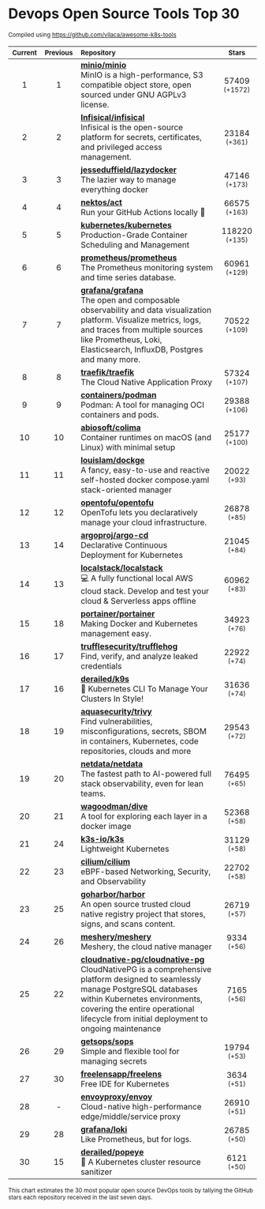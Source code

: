 # Devops Open Source Tools Top 30
<sup>Compiled using https://github.com/vilaca/awesome-k8s-tools</sup>
<div align="center">

|<sub>Current</sub>|<sub>Previous</sub>|<sub>Repository</sub>|<sub>Stars</sub>|
|:---:|:---:|:---|:---:|
|1|1|[**minio/minio**](https://github.com/minio/minio)<br/>MinIO is a high-performance, S3 compatible object store, open sourced under GNU AGPLv3 license.|57409 <sup>(+1572)</sup>|
|2|2|[**Infisical/infisical**](https://github.com/Infisical/infisical)<br/>Infisical is the open-source platform for secrets, certificates, and privileged access management.|23184 <sup>(+361)</sup>|
|3|3|[**jesseduffield/lazydocker**](https://github.com/jesseduffield/lazydocker)<br/>The lazier way to manage everything docker|47146 <sup>(+173)</sup>|
|4|4|[**nektos/act**](https://github.com/nektos/act)<br/>Run your GitHub Actions locally 🚀|66575 <sup>(+163)</sup>|
|5|5|[**kubernetes/kubernetes**](https://github.com/kubernetes/kubernetes)<br/>Production-Grade Container Scheduling and Management|118220 <sup>(+135)</sup>|
|6|6|[**prometheus/prometheus**](https://github.com/prometheus/prometheus)<br/>The Prometheus monitoring system and time series database.|60961 <sup>(+129)</sup>|
|7|7|[**grafana/grafana**](https://github.com/grafana/grafana)<br/>The open and composable observability and data visualization platform. Visualize metrics, logs, and traces from multiple sources like Prometheus, Loki, Elasticsearch, InfluxDB, Postgres and many more. |70522 <sup>(+109)</sup>|
|8|8|[**traefik/traefik**](https://github.com/traefik/traefik)<br/>The Cloud Native Application Proxy|57324 <sup>(+107)</sup>|
|9|9|[**containers/podman**](https://github.com/containers/podman)<br/>Podman: A tool for managing OCI containers and pods.|29388 <sup>(+106)</sup>|
|10|10|[**abiosoft/colima**](https://github.com/abiosoft/colima)<br/>Container runtimes on macOS (and Linux) with minimal setup|25177 <sup>(+100)</sup>|
|11|11|[**louislam/dockge**](https://github.com/louislam/dockge)<br/>A fancy, easy-to-use and reactive self-hosted docker compose.yaml stack-oriented manager|20022 <sup>(+93)</sup>|
|12|12|[**opentofu/opentofu**](https://github.com/opentofu/opentofu)<br/>OpenTofu lets you declaratively manage your cloud infrastructure.|26878 <sup>(+85)</sup>|
|13|14|[**argoproj/argo-cd**](https://github.com/argoproj/argo-cd)<br/>Declarative Continuous Deployment for Kubernetes|21045 <sup>(+84)</sup>|
|14|13|[**localstack/localstack**](https://github.com/localstack/localstack)<br/>💻 A fully functional local AWS cloud stack. Develop and test your cloud & Serverless apps offline|60962 <sup>(+83)</sup>|
|15|18|[**portainer/portainer**](https://github.com/portainer/portainer)<br/>Making Docker and Kubernetes management easy.|34923 <sup>(+76)</sup>|
|16|17|[**trufflesecurity/trufflehog**](https://github.com/trufflesecurity/trufflehog)<br/>Find, verify, and analyze leaked credentials|22922 <sup>(+74)</sup>|
|17|16|[**derailed/k9s**](https://github.com/derailed/k9s)<br/>🐶 Kubernetes CLI To Manage Your Clusters In Style!|31636 <sup>(+74)</sup>|
|18|19|[**aquasecurity/trivy**](https://github.com/aquasecurity/trivy)<br/>Find vulnerabilities, misconfigurations, secrets, SBOM in containers, Kubernetes, code repositories, clouds and more|29543 <sup>(+72)</sup>|
|19|20|[**netdata/netdata**](https://github.com/netdata/netdata)<br/>The fastest path to AI-powered full stack observability, even for lean teams.|76495 <sup>(+65)</sup>|
|20|21|[**wagoodman/dive**](https://github.com/wagoodman/dive)<br/>A tool for exploring each layer in a docker image|52368 <sup>(+58)</sup>|
|21|24|[**k3s-io/k3s**](https://github.com/k3s-io/k3s)<br/>Lightweight Kubernetes|31129 <sup>(+58)</sup>|
|22|23|[**cilium/cilium**](https://github.com/cilium/cilium)<br/>eBPF-based Networking, Security, and Observability|22702 <sup>(+58)</sup>|
|23|25|[**goharbor/harbor**](https://github.com/goharbor/harbor)<br/>An open source trusted cloud native registry project that stores, signs, and scans content.|26719 <sup>(+57)</sup>|
|24|26|[**meshery/meshery**](https://github.com/meshery/meshery)<br/>Meshery, the cloud native manager|9334 <sup>(+56)</sup>|
|25|22|[**cloudnative-pg/cloudnative-pg**](https://github.com/cloudnative-pg/cloudnative-pg)<br/>CloudNativePG is a comprehensive platform designed to seamlessly manage PostgreSQL databases within Kubernetes environments, covering the entire operational lifecycle from initial deployment to ongoing maintenance|7165 <sup>(+56)</sup>|
|26|29|[**getsops/sops**](https://github.com/getsops/sops)<br/>Simple and flexible tool for managing secrets|19794 <sup>(+53)</sup>|
|27|30|[**freelensapp/freelens**](https://github.com/freelensapp/freelens)<br/>Free IDE for Kubernetes|3634 <sup>(+51)</sup>|
|28|-|[**envoyproxy/envoy**](https://github.com/envoyproxy/envoy)<br/>Cloud-native high-performance edge/middle/service proxy|26910 <sup>(+51)</sup>|
|29|28|[**grafana/loki**](https://github.com/grafana/loki)<br/>Like Prometheus, but for logs.|26785 <sup>(+50)</sup>|
|30|15|[**derailed/popeye**](https://github.com/derailed/popeye)<br/>👀 A Kubernetes cluster resource sanitizer|6121 <sup>(+50)</sup>|


</div>

<sub>This chart estimates the 30 most popular open source DevOps tools by tallying the GitHub stars each repository received in the last seven days.</sub>
